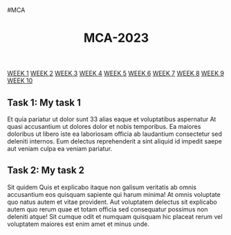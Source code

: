 <head>
    <meta charset="UTF-8">
    <meta http-equiv="X-UA-Compatible" content="IE=edge">
    <meta name="viewport" content="width=device-width, initial-scale=1.0">
    <link rel="stylesheet" href="style1.css">
</head>

<body>

<!--- Banner -->

#MCA
    <header class="banner">
        <h1>MCA-2023</h1>
    </header>
    <div class="topnav">
        <a class="active" href="README.md">WEEK 1</a>
        <a href="week2.html">WEEK 2</a>
        <a href="week3.html">WEEK 3</a>
        <a href="week4.html">WEEK 4</a>
        <a href="week5.html">WEEK 5</a>
        <a href="week6.html">WEEK 6</a>
        <a href="week7.html">WEEK 7</a>
        <a href="week8.html">WEEK 8</a>
        <a href="week9.html">WEEK 9</a>
        <a href="week10.html">WEEK 10</a>
    </div>
    <h2>Task 1: My task 1</h2>
 <p>
        Et quia pariatur ut dolor sunt 33 alias eaque et voluptatibus aspernatur 
        At quasi accusantium ut dolores dolor et nobis temporibus. Ea maiores doloribus
         ut libero iste ea laboriosam officia ab laudantium consectetur sed deleniti internos. 
         Eum delectus reprehenderit a sint aliquid id impedit saepe aut veniam culpa 
         ea veniam pariatur.
    </p>

  <h2>Task 2: My task 2</h2>

 <p>
        Sit quidem Quis et explicabo itaque non galisum veritatis ab omnis accusantium 
        eos quisquam sapiente qui harum minima! At omnis voluptate quo natus autem et 
        vitae provident. Aut voluptatem delectus sit explicabo autem quo rerum quae et 
        totam officia sed consequatur possimus non deleniti atque! Sit cumque odit et numquam 
        quisquam hic placeat rerum vel voluptatem maiores est enim amet et minus unde.
    </p>
      
</body>

</html>

